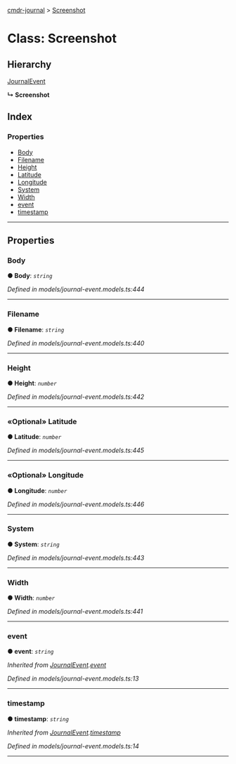[cmdr-journal](../README.md) > [Screenshot](../classes/screenshot.md)



# Class: Screenshot

## Hierarchy


 [JournalEvent](journalevent.md)

**↳ Screenshot**







## Index

### Properties

* [Body](screenshot.md#body)
* [Filename](screenshot.md#filename)
* [Height](screenshot.md#height)
* [Latitude](screenshot.md#latitude)
* [Longitude](screenshot.md#longitude)
* [System](screenshot.md#system)
* [Width](screenshot.md#width)
* [event](screenshot.md#event)
* [timestamp](screenshot.md#timestamp)



---
## Properties
<a id="body"></a>

###  Body

**●  Body**:  *`string`* 

*Defined in models/journal-event.models.ts:444*





___

<a id="filename"></a>

###  Filename

**●  Filename**:  *`string`* 

*Defined in models/journal-event.models.ts:440*





___

<a id="height"></a>

###  Height

**●  Height**:  *`number`* 

*Defined in models/journal-event.models.ts:442*





___

<a id="latitude"></a>

### «Optional» Latitude

**●  Latitude**:  *`number`* 

*Defined in models/journal-event.models.ts:445*





___

<a id="longitude"></a>

### «Optional» Longitude

**●  Longitude**:  *`number`* 

*Defined in models/journal-event.models.ts:446*





___

<a id="system"></a>

###  System

**●  System**:  *`string`* 

*Defined in models/journal-event.models.ts:443*





___

<a id="width"></a>

###  Width

**●  Width**:  *`number`* 

*Defined in models/journal-event.models.ts:441*





___

<a id="event"></a>

###  event

**●  event**:  *`string`* 

*Inherited from [JournalEvent](journalevent.md).[event](journalevent.md#event)*

*Defined in models/journal-event.models.ts:13*





___

<a id="timestamp"></a>

###  timestamp

**●  timestamp**:  *`string`* 

*Inherited from [JournalEvent](journalevent.md).[timestamp](journalevent.md#timestamp)*

*Defined in models/journal-event.models.ts:14*





___


